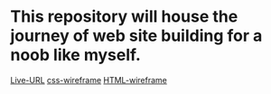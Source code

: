 # This repository will house the journey of web site building for a noob like myself.

[Live-URL]()
[css-wireframe](https://docs.google.com/drawings/d/1o0YzEC43jHiXr7IsWRftz9OB3uab0EPS6nPqtvkyIKU/edit)
[HTML-wireframe](https://docs.google.com/drawings/d/1O_sox00199oouiO-o1oGlo73qSCM5tsCXGxwACnbpTo/edit)
